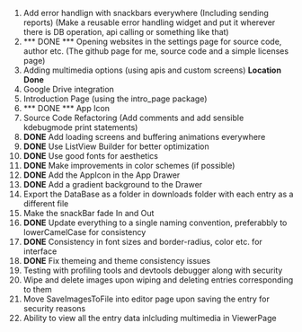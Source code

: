 1. Add error handlign with snackbars everywhere (Including sending reports) (Make a reusable error handling widget and put it wherever there is DB operation, api calling or something like that)
2. *** DONE *** Opening websites in the settings page for source code, author etc. (The github page for me, source code and a simple licenses page)
3. Adding multimedia options (using apis and custom screens) **Location Done**
4. Google Drive integration
5. Introduction Page (using the intro_page package)
6. *** DONE *** App Icon 
8. Source Code Refactoring (Add comments and add sensible kdebugmode print statements)
9. **DONE** Add loading screens and buffering animations everywhere
10. **DONE** Use ListView Builder for better optimization
11. **DONE** Use good fonts for aesthetics
12. **DONE** Make improvements in color schemes (if possible)
13. **DONE** Add the AppIcon in the App Drawer
14. **DONE** Add a gradient background to the Drawer
15. Export the DataBase as a folder in downloads folder with each entry as a different file
16. Make the snackBar fade In and Out
17. **DONE** Update everything to a single naming convention, preferabbly to lowerCamelCase for consistency
18. **DONE** Consistency in font sizes and border-radius, color etc. for interface
19. **DONE** Fix themeing and theme consistency issues
20. Testing with profiling tools and devtools debugger along with security
21. Wipe and delete images upon wiping and deleting entries corresponding to them
22. Move SaveImagesToFile into editor page upon saving the entry for security reasons
22. Ability to view all the entry data inlcluding multimedia in ViewerPage
